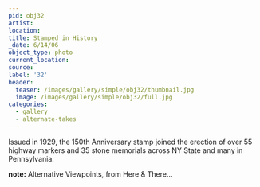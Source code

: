 ```yaml
---
pid: obj32
artist:
location:
title: Stamped in History
_date: 6/14/06
object_type: photo
current_location:
source:
label: '32'
header:
  teaser: /images/gallery/simple/obj32/thumbnail.jpg
  image: /images/gallery/simple/obj32/full.jpg
categories:
  - gallery
  - alternate-takes
---
```

Issued in 1929, the 150th Anniversary stamp joined the erection of over 55 highway markers and 35 stone memorials across NY State and many in Pennsylvania.

**note:**
Alternative Viewpoints, from Here & There...
